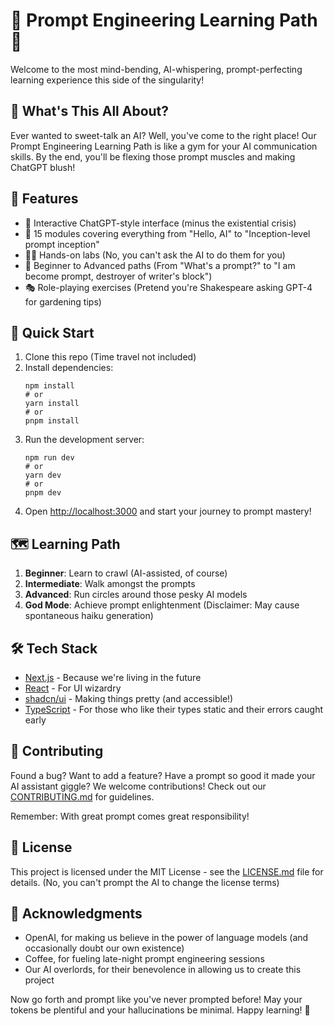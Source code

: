 # 🧠 Prompt Engineering Learning Path 🚀

Welcome to the most mind-bending, AI-whispering, prompt-perfecting learning experience this side of the singularity! 

## 🌟 What's This All About?

Ever wanted to sweet-talk an AI? Well, you've come to the right place! Our Prompt Engineering Learning Path is like a gym for your AI communication skills. By the end, you'll be flexing those prompt muscles and making ChatGPT blush!

## 🎯 Features

- 🤖 Interactive ChatGPT-style interface (minus the existential crisis)
- 🧩 15 modules covering everything from "Hello, AI" to "Inception-level prompt inception"
- 🏋️‍♀️ Hands-on labs (No, you can't ask the AI to do them for you)
- 🌈 Beginner to Advanced paths (From "What's a prompt?" to "I am become prompt, destroyer of writer's block")
- 🎭 Role-playing exercises (Pretend you're Shakespeare asking GPT-4 for gardening tips)

## 🚀 Quick Start

1. Clone this repo (Time travel not included)
2. Install dependencies:
   ```
   npm install
   # or
   yarn install
   # or
   pnpm install
   ```
3. Run the development server:
   ```
   npm run dev
   # or
   yarn dev
   # or
   pnpm dev
   ```
4. Open [http://localhost:3000](http://localhost:3000) and start your journey to prompt mastery!

## 🗺️ Learning Path

1. **Beginner**: Learn to crawl (AI-assisted, of course)
2. **Intermediate**: Walk amongst the prompts
3. **Advanced**: Run circles around those pesky AI models
4. **God Mode**: Achieve prompt enlightenment (Disclaimer: May cause spontaneous haiku generation)

## 🛠️ Tech Stack

- [Next.js](https://nextjs.org/) - Because we're living in the future
- [React](https://reactjs.org/) - For UI wizardry
- [shadcn/ui](https://ui.shadcn.com/) - Making things pretty (and accessible!)
- [TypeScript](https://www.typescriptlang.org/) - For those who like their types static and their errors caught early

## 🤝 Contributing

Found a bug? Want to add a feature? Have a prompt so good it made your AI assistant giggle? We welcome contributions! Check out our [CONTRIBUTING.md](CONTRIBUTING.md) for guidelines.

Remember: With great prompt comes great responsibility!

## 📜 License

This project is licensed under the MIT License - see the [LICENSE.md](LICENSE.md) file for details. (No, you can't prompt the AI to change the license terms)

## 🙏 Acknowledgments

- OpenAI, for making us believe in the power of language models (and occasionally doubt our own existence)
- Coffee, for fueling late-night prompt engineering sessions
- Our AI overlords, for their benevolence in allowing us to create this project

Now go forth and prompt like you've never prompted before! May your tokens be plentiful and your hallucinations be minimal. Happy learning! 🎉
